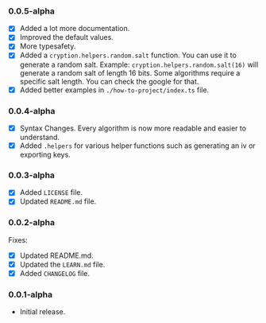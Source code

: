### 0.0.5-alpha

- [x] Added a lot more documentation.
- [x] Improved the default values.
- [x] More typesafety.
- [x] Added a `cryption.helpers.random.salt` function. You can use it to generate a random salt. Example: `cryption.helpers.random.salt(16)` will generate a random salt of length 16 bits. Some algorithms require a specific salt length. You can check the google for that.
- [x] Added better examples in `./how-to-project/index.ts` file. 

### 0.0.4-alpha

- [x] Syntax Changes. Every algorithm is now more readable and easier to understand.
- [x] Added `.helpers` for various helper functions such as generating an iv or exporting keys. 

### 0.0.3-alpha

- [x] Added `LICENSE` file.
- [x] Updated `README.md` file.

### 0.0.2-alpha
Fixes:
- [x] Updated README.md.
- [x] Updated the `LEARN.md` file.
- [x] Added `CHANGELOG` file.
 
### 0.0.1-alpha
- Initial release.